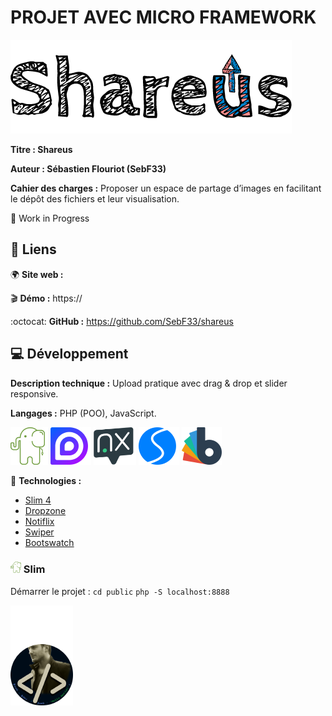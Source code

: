 # PROJET AVEC MICRO FRAMEWORK
![logo_shareus](/.github/logo_shareus.png)

**Titre : Shareus**

**Auteur : Sébastien Flouriot (SebF33)**

**Cahier des charges :**
Proposer un espace de partage d’images en facilitant le dépôt des fichiers et leur visualisation.

:construction: Work in Progress


## :link: Liens
:earth_africa: **Site web :** 

:clapper: **Démo :** https://

:octocat: **GitHub :** https://github.com/SebF33/shareus


## :computer: Développement
**Description technique :** Upload pratique avec drag & drop et slider responsive.

**Langages :** PHP (POO), JavaScript.

[![Slim](/.github/Slim.png)](https://www.slimframework.com) [![Dropzone](/.github/Dropzone.png)](https://www.dropzone.dev) [![Notiflix](/.github/Notiflix.png)](https://notiflix.github.io) [![Swiper](/.github/Swiper.png)](https://swiperjs.com) [![Bootswatch](/.github/Bootswatch.png)](https://bootswatch.com) 

:toolbox: **Technologies :**
- [Slim 4](https://www.slimframework.com/docs/v4)
- [Dropzone](https://docs.dropzone.dev)
- [Notiflix](https://notiflix.github.io/documentation)
- [Swiper](https://swiperjs.com/get-started)
- [Bootswatch](https://bootswatch.com/sketchy)


### ![Slim_tiny](/.github/Slim_tiny.png) Slim
Démarrer le projet :
`cd public`
`php -S localhost:8888`


![avatar](/.github/avatar.png)